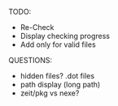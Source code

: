 TODO: 
* Re-Check
* Display checking progress
* Add only for valid files


QUESTIONS:
* hidden files? .dot files
* path display (long path)
* zeit/pkg vs nexe?

